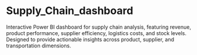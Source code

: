 # Supply_Chain_dashboard
Interactive Power BI dashboard for supply chain analysis, featuring revenue, product performance, supplier efficiency, logistics costs, and stock levels. Designed to provide actionable insights across product, supplier, and transportation dimensions.
